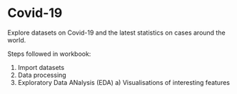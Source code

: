 # Covid-19
Explore datasets on Covid-19 and the latest statistics on cases around the world. 

Steps followed in workbook:
1. Import datasets
2. Data processing
3. Exploratory Data ANalysis (EDA)
  a) Visualisations of interesting features
